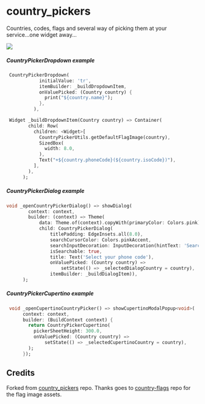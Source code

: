 # country_pickers

Countries, codes, flags and several way of picking them at your service...one widget away...

![](art/cp.gif)


##### CountryPickerDropdown example

```dart
 CountryPickerDropdown(
            initialValue: 'tr',
            itemBuilder: _buildDropdownItem,
            onValuePicked: (Country country) {
              print("${country.name}");
            },
          ),
```


```dart
 Widget _buildDropdownItem(Country country) => Container(
        child: Row(
          children: <Widget>[
            CountryPickerUtils.getDefaultFlagImage(country),
            SizedBox(
              width: 8.0,
            ),
            Text("+${country.phoneCode}(${country.isoCode})"),
          ],
        ),
      );
```


##### CountryPickerDialog example

```dart
void _openCountryPickerDialog() => showDialog(
        context: context,
        builder: (context) => Theme(
            data: Theme.of(context).copyWith(primaryColor: Colors.pink),
            child: CountryPickerDialog(
                titlePadding: EdgeInsets.all(8.0),
                searchCursorColor: Colors.pinkAccent,
                searchInputDecoration: InputDecoration(hintText: 'Search...'),
                isSearchable: true,
                title: Text('Select your phone code'),
                onValuePicked: (Country country) =>
                    setState(() => _selectedDialogCountry = country),
                itemBuilder: _buildDialogItem)),
      );
```



##### CountryPickerCupertino example

```dart
 void _openCupertinoCountryPicker() => showCupertinoModalPopup<void>(
      context: context,
      builder: (BuildContext context) {
        return CountryPickerCupertino(
          pickerSheetHeight: 300.0,
          onValuePicked: (Country country) =>
              setState(() => _selectedCupertinoCountry = country),
        );
      });
```


## Credits

Forked from [country_pickers](https://github.com/figengungor/country_pickers) repo.
Thanks goes to [country-flags](https://github.com/hjnilsson/country-flags) repo for the flag image assets.
